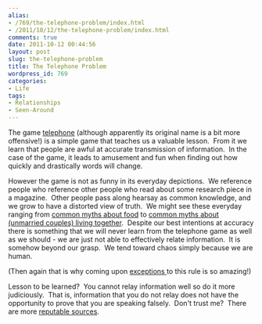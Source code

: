 ```yaml
---
alias:
- /769/the-telephone-problem/index.html
- /2011/10/12/the-telephone-problem/index.html
comments: true
date: 2011-10-12 00:44:56
layout: post
slug: the-telephone-problem
title: The Telephone Problem
wordpress_id: 769
categories:
- Life
tags:
- Relationships
- Seen-Around
---
```


The game [telephone](/item?0,http://en.wikipedia.org/wiki/Chinese_whispers) (although apparently its original name is a bit more offensive!) is a simple game that teaches us a valuable lesson.  From it we learn that people are awful at accurate transmission of information.  In the case of the game, it leads to amusement and fun when finding out how quickly and drastically words will change.

However the game is not as funny in its everyday depictions.  We reference people who reference other people who read about some research piece in a magazine.  Other people pass along hearsay as common knowledge, and we grow to have a distorted view of truth.  We might see these everyday ranging from [common myths about food](/item?0,http://lifehacker.com/5847591/10-stubborn-food-myths-that-just-wont-die) to [common myths about (unmarried couples) living together](/item?0,http://www.boundless.org/2005/articles/a0001126.cfm).  Despite our best intentions at accuracy there is something that we will never learn from the telephone game as well as we should - we are just not able to effectively relate information.  It is somehow beyond our grasp.  We tend toward chaos simply because we are human.

(Then again that is why coming upon [exceptions ](/item?0,http://en.wikipedia.org/wiki/Dead_Sea_Scrolls)to this rule is so amazing!)

Lesson to be learned?  You cannot relay information well so do it more judiciously.  That is, information that you do not relay does not have the opportunity to prove that you are speaking falsely.  Don't trust me?  There are more [reputable sources](/item?0,http://www.biblegateway.com/passage/?search=Proverbs%2017:28&version=NASB).
